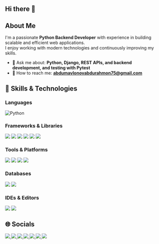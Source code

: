 ## Hi there 👋  

## About Me  
I'm a passionate **Python Backend Developer** with experience in building scalable and efficient web applications.  
I enjoy working with modern technologies and continuously improving my skills.  
- 💬 Ask me about: **Python, Django, REST APIs, and backend development, and testing with Pytest**  
- 📧 How to reach me: **abdumavlonovabdurahmon75@gmail.com**  

## 🔧 Skills & Technologies  

### Languages  
![Python](https://img.shields.io/badge/-Python-blue?style=flat-square&logo=python)  

### Frameworks & Libraries  
<p>
  <img src="https://img.shields.io/badge/-Django-green?style=flat-square&logo=django" />
  <img src="https://img.shields.io/badge/-Django%20Rest%20Framework-red?style=flat-square&logo=django" />
  <img src="https://img.shields.io/badge/-Bootstrap-purple?style=flat-square&logo=bootstrap" />
  <img src="https://img.shields.io/badge/-FastAPI-teal?style=flat-square&logo=fastapi" />
  <img src="https://img.shields.io/badge/-Pytest-yellow?style=flat-square&logo=pytest" />
  <img src="https://img.shields.io/badge/-Selenium-darkgreen?style=flat-square&logo=selenium" />
</p>

### Tools & Platforms  
<p>
  <img src="https://img.shields.io/badge/-Git-red?style=flat-square&logo=git" />
  <img src="https://img.shields.io/badge/-GitHub-black?style=flat-square&logo=github" />
  <img src="https://img.shields.io/badge/-Postman-orange?style=flat-square&logo=postman" />
  <img src="https://img.shields.io/badge/-PythonAnywhere-blue?style=flat-square&logo=python" />
</p>

### Databases  
<p>
  <img src="https://img.shields.io/badge/-MySQL-lightblue?style=flat-square&logo=mysql" />
  <img src="https://img.shields.io/badge/-PostgreSQL-blue?style=flat-square&logo=postgresql" />
</p>

### IDEs & Editors  
<p>
  <img src="https://img.shields.io/badge/-VS%20Code-blue?style=flat-square&logo=visual-studio-code" />
  <img src="https://img.shields.io/badge/-PyCharm-green?style=flat-square&logo=pycharm" />
</p>

## 🌐 Socials  
<p>
  <a href="https://discord.com/">
    <img src="https://img.shields.io/badge/-Discord-5865F2?style=flat-square&logo=discord&logoColor=white" />
  </a>
  <a href="https://facebook.com/">
    <img src="https://img.shields.io/badge/-Facebook-1877F2?style=flat-square&logo=facebook&logoColor=white" />
  </a>
  <a href="https://instagram.com/">
    <img src="https://img.shields.io/badge/-Instagram-E4405F?style=flat-square&logo=instagram&logoColor=white" />
  </a>
  <a href="https://linkedin.com/">
    <img src="https://img.shields.io/badge/-LinkedIn-0A66C2?style=flat-square&logo=linkedin&logoColor=white" />
  </a>
  <a href="https://twitter.com/">
    <img src="https://img.shields.io/badge/-X-000000?style=flat-square&logo=x&logoColor=white" />
  </a>
  <a href="https://youtube.com/">
    <img src="https://img.shields.io/badge/-YouTube-FF0000?style=flat-square&logo=youtube&logoColor=white" />
  </a>
  <a href="https://wakatime.com/">
    <img src="https://img.shields.io/badge/-WakaTime-000000?style=flat-square&logo=wakatime&logoColor=white" />
  </a>
</p>
